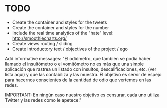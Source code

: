 TODO
=================================

* Create the container and styles for the tweets
* Create the container and styles for the number
* Include the real time analytics of the "hate" level: http://smoothiecharts.org/
* Create views routing / sliding
* Create introductory text / objectives of the project / ego

Add informative messages:
"El odiómetro, que también se podía haber llamado el insultómetro o el vomitómetro no es más que una simple aplicación que rastrea un listado con insultos,
descalificaciones, etc. (ver lista aquí) y que las contabiliza y las muestra. El objetivo es servir de espejo para hacernos conscientes de la cantidad de 
odio que vertemos en las redes.

IMPORTANT: En ningún caso nuestro objetivo es censurar, cada uno utiliza Twitter y las redes como le apetece."
